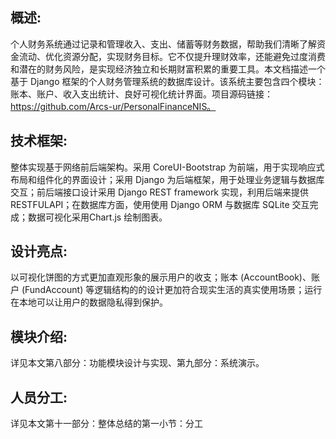 ## 概述: 
个人财务系统通过记录和管理收入、支出、储蓄等财务数据，帮助我们清晰了解资金流动、优化资源分配，实现财务目标。它不仅提升理财效率，还能避免过度消费和潜在的财务风险，是实现经济独立和长期财富积累的重要工具。本文档描述一个基于 Django 框架的个人财务管理系统的数据库设计。该系统主要包含四个模块：账本、账户、收入支出统计、良好可视化统计界面。项目源码链接：https://github.com/Arcs-ur/PersonalFinanceNIS。
## 技术框架: 
整体实现基于网络前后端架构。采用 CoreUI-Bootstrap 为前端，用于实现响应式布局和组件化的界面设计；采用 Django 为后端框架，用于处理业务逻辑与数据库交互；前后端接口设计采用 Django REST framework 实现，利用后端来提供 RESTFULAPI；在数据库方面，使用使用 Django ORM 与数据库 SQLite 交互完成；数据可视化采用Chart.js 绘制图表。
## 设计亮点: 
以可视化饼图的方式更加直观形象的展示用户的收支；账本 (AccountBook)、账户 (FundAccount) 等逻辑结构的的设计更加符合现实生活的真实使用场景；运行在本地可以让用户的数据隐私得到保护。
## 模块介绍: 
详见本文第八部分：功能模块设计与实现、第九部分：系统演示。
## 人员分工:
详见本文第十一部分：整体总结的第一小节：分工
